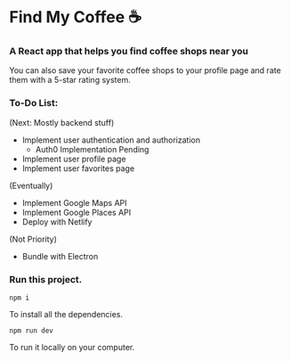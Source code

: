 # Find My Coffee ☕
### A React app that helps you find coffee shops near you
You can also save your favorite coffee shops to your profile page and rate them with a 5-star rating system.

### To-Do List:

(Next: Mostly backend stuff)
- Implement user authentication and authorization
    - Auth0 Implementation Pending 
- Implement user profile page
- Implement user favorites page

(Eventually)
- Implement Google Maps API
- Implement Google Places API
- Deploy with Netlify

(Not Priority)
- Bundle with Electron

### Run this project.

```
npm i
``` 
To install all the dependencies.

```
npm run dev 
```
To run it locally on your computer.
